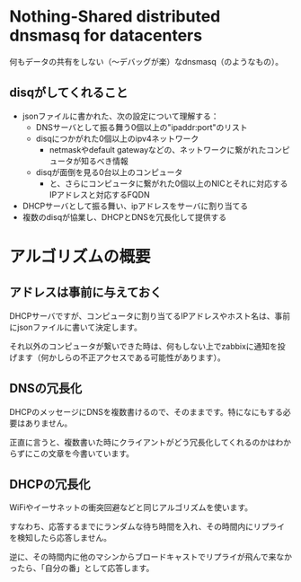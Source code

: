 # Nothing-Shared distributed dnsmasq for datacenters

何もデータの共有をしない（〜デバッグが楽）なdnsmasq（のようなもの）。

## disqがしてくれること

 - jsonファイルに書かれた、次の設定について理解する：
   - DNSサーバとして振る舞う0個以上の"ipaddr:port"のリスト
   - disqにつかがれた0個以上のipv4ネットワーク
     - netmaskやdefault gatewayなどの、ネットワークに繋がれたコンピュータが知るべき情報
   - disqが面倒を見る0台以上のコンピュータ
     - と、さらにコンピュータに繋がれた0個以上のNICとそれに対応するIPアドレスと対応するFQDN
 - DHCPサーバとして振る舞い、ipアドレスをサーバに割り当てる
 - 複数のdisqが協業し、DHCPとDNSを冗長化して提供する

# アルゴリズムの概要

## アドレスは事前に与えておく

DHCPサーバですが、コンピュータに割り当てるIPアドレスやホスト名は、事前にjsonファイルに書いて決定します。

それ以外のコンピュータが繋いできた時は、何もしない上でzabbixに通知を投げます（何かしらの不正アクセスである可能性があります）。

## DNSの冗長化

DHCPのメッセージにDNSを複数書けるので、そのままです。特になにもする必要はありません。

正直に言うと、複数書いた時にクライアントがどう冗長化してくれるのかはわからずにこの文章を今書いています。

## DHCPの冗長化

WiFiやイーサネットの衝突回避などと同じアルゴリズムを使います。

すなわち、応答するまでにランダムな待ち時間を入れ、その時間内にリプライを検知したら応答しません。

逆に、その時間内に他のマシンからブロードキャストでリプライが飛んで来なかったら、「自分の番」として応答します。


